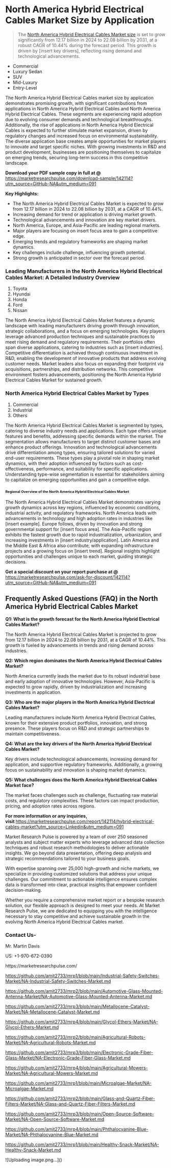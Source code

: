 <h1>North America Hybrid Electrical Cables Market&nbsp;Size by Application</h1><blockquote><p>The <a href="https://marketresearchpulse.com/download-sample/142114?utm_source=GitHub-NA&amp;utm_medium=091">North America Hybrid Electrical Cables Market size</a> is set to grow significantly from 12.17 billion in 2024 to 22.08 billion by 2031, at a robust CAGR of 10.44% during the forecast period. This growth is driven by [insert key drivers], reflecting rising demand and technological advancements.</p></blockquote><ul><li>Commercial <li> Luxury Sedan <li> SUV <li> Mid-Luxury <li> Entry-Level</li></ul><p>The North America Hybrid Electrical Cables market size by application demonstrates promising growth, with significant contributions from applications in North America Hybrid Electrical Cables and North America Hybrid Electrical Cables. These segments are experiencing rapid adoption due to evolving consumer demands and technological breakthroughs. Additionally, the rise of applications in North America Hybrid Electrical Cables is expected to further stimulate market expansion, driven by regulatory changes and increased focus on environmental sustainability. The diverse application base creates ample opportunities for market players to innovate and target specific niches. With growing investments in R&D and product development, businesses are positioning themselves to capitalize on emerging trends, securing long-term success in this competitive landscape.</p><p><strong>Download your PDF sample copy in full at @ </strong><a href="https://marketresearchpulse.com/download-sample/142114?utm_source=GitHub-NA&amp;utm_medium=091">https://marketresearchpulse.com/download-sample/142114?utm_source=GitHub-NA&amp;utm_medium=091</a></p><p><strong>Key Highlights: </strong></p><ul><li>The North America Hybrid Electrical Cables Market is expected to grow from 12.17 billion in 2024 to 22.08 billion by 2031, at a CAGR of 10.44%.</li><li>Increasing demand for trend or application is driving market growth.</li><li>Technological advancements and innovation are key market drivers.</li><li>North America, Europe, and Asia-Pacific are leading regional markets.</li><li>Major players are focusing on insert focus area to gain a competitive edge.</li><li>Emerging trends and regulatory frameworks are shaping market dynamics.</li><li>Key challenges include challenge, influencing growth potential.</li><li>Strong growth is anticipated in sector over the forecast period.</li></ul><h3>Leading Manufacturers in the North America Hybrid Electrical Cables Market: A Detailed Industry Overview</h3><ol><li>Toyota</li><li>Hyundai</li><li>Honda</li><li>Ford</li><li>Nissan</li></ol><div class="flex max-w-full flex-col flex-grow"><div class="min-h-8 text-message flex w-full flex-col items-end gap-2 whitespace-normal break-words [.text-message+&amp;]:mt-5" dir="auto" data-message-author-role="assistant" data-message-id="fd8432e4-4910-450d-b182-61b7bfb0a01f" data-message-model-slug="gpt-4o"><div class="flex w-full flex-col gap-1 empty:hidden first:pt-[3px]"><div class="markdown prose w-full break-words dark:prose-invert light"><p>The North America Hybrid Electrical Cables Market features a dynamic landscape with leading manufacturers driving growth through innovation, strategic collaborations, and a focus on emerging technologies. Key players leverage advanced production techniques and sustainable practices to meet rising demand and regulatory requirements. Their portfolios often span diverse applications, catering to industries such as [insert industries]. Competitive differentiation is achieved through continuous investment in R&amp;D, enabling the development of innovative products that address evolving customer needs. Market leaders also focus on expanding their footprint via acquisitions, partnerships, and distribution networks. This competitive environment fosters advancements, positioning the North America Hybrid Electrical Cables Market for sustained growth.</p></div></div></div></div><h3>North America Hybrid Electrical Cables Market by Types</h3><ol><li>Commercial <li> Industrial <li> Others</li></ol><div class="flex max-w-full flex-col flex-grow"><div class="min-h-8 text-message flex w-full flex-col items-end gap-2 whitespace-normal break-words [.text-message+&amp;]:mt-5" dir="auto" data-message-author-role="assistant" data-message-id="084470be-0bb7-4664-bddf-5156b4f41249" data-message-model-slug="gpt-4o-mini"><div class="flex w-full flex-col gap-1 empty:hidden first:pt-[3px]"><div class="markdown prose w-full break-words dark:prose-invert light"><p>The North America Hybrid Electrical Cables Market is segmented by types, catering to diverse industry needs and applications. Each type offers unique features and benefits, addressing specific demands within the market. The segmentation allows manufacturers to target distinct customer bases and enhance product offerings. Innovation and technological advancements drive differentiation among types, ensuring tailored solutions for varied end-user requirements. These types play a pivotal role in shaping market dynamics, with their adoption influenced by factors such as cost-effectiveness, performance, and suitability for specific applications. Understanding type-wise segmentation is essential for stakeholders aiming to capitalize on emerging opportunities and gain a competitive edge.</p></div></div></div></div><h3><span style="font-size: 11px;">Regional Overview of the North America Hybrid Electrical Cables Market</span></h3><div class="flex max-w-full flex-col flex-grow"><div class="min-h-8 text-message flex w-full flex-col items-end gap-2 whitespace-normal break-words [.text-message+&amp;]:mt-5" dir="auto" data-message-author-role="assistant" data-message-id="e9038762-ce64-4e30-91c9-9bd413514231" data-message-model-slug="gpt-4o-mini"><div class="flex w-full flex-col gap-1 empty:hidden first:pt-[3px]"><div class="markdown prose w-full break-words dark:prose-invert light"><p>The North America Hybrid Electrical Cables Market demonstrates varying growth dynamics across key regions, influenced by economic conditions, industrial activity, and regulatory frameworks. North America leads with advancements in technology and high adoption rates in industries like [insert example]. Europe follows, driven by innovation and strong governmental support for [insert focus area]. The Asia-Pacific region exhibits the fastest growth due to rapid industrialization, urbanization, and increasing investments in [insert industry/application]. Latin America and the Middle East &amp; Africa also contribute, with expanding infrastructure projects and a growing focus on [insert trend]. Regional insights highlight opportunities and challenges unique to each market, guiding strategic decisions.</p></div></div></div></div><p><strong>Get a special discount on your report purchase at @ </strong><a href="https://marketresearchpulse.com/ask-for-discount/142114?utm_source=GitHub-NA&amp;utm_medium=091">https://marketresearchpulse.com/ask-for-discount/142114?utm_source=GitHub-NA&amp;utm_medium=091</a></p><h2>Frequently Asked Questions (FAQ) in the North America Hybrid Electrical Cables Market</h2><p><strong>Q1: What is the growth forecast for the North America Hybrid Electrical Cables Market?</strong></p><p>The North America Hybrid Electrical Cables Market is projected to grow from 12.17 billion in 2024 to 22.08 billion by 2031, at a CAGR of 10.44%. This growth is fueled by advancements in trends and rising demand across industries.</p><p><strong>Q2: Which region dominates the North America Hybrid Electrical Cables Market?</strong></p><p>North America currently leads the market due to its robust industrial base and early adoption of innovative technologies. However, Asia-Pacific is expected to grow rapidly, driven by industrialization and increasing investments in application.</p><p><strong>Q3: Who are the major players in the North America Hybrid Electrical Cables Market?</strong></p><p>Leading manufacturers include North America Hybrid Electrical Cables, known for their extensive product portfolios, innovation, and strong presence. These players focus on R&amp;D and strategic partnerships to maintain competitiveness.</p><p><strong>Q4: What are the key drivers of the North America Hybrid Electrical Cables Market?</strong></p><p>Key drivers include technological advancements, increasing demand for application, and supportive regulatory frameworks. Additionally, a growing focus on sustainability and innovation is shaping market dynamics.</p><p><strong>Q5: What challenges does the North America Hybrid Electrical Cables Market face?</strong></p><p>The market faces challenges such as challenge, fluctuating raw material costs, and regulatory complexities. These factors can impact production, pricing, and adoption rates across regions.</p><p><strong>For more information or any inquiries, visit&nbsp;</strong><a href="https://marketresearchpulse.com/report/142114/hybrid-electrical-cables-market?utm_source=Linkedin&utm_medium=091">https://marketresearchpulse.com/report/142114/hybrid-electrical-cables-market?utm_source=Linkedin&utm_medium=091</a></p><p>Market Research Pulse is powered by a team of over 250 seasoned analysts and subject matter experts who leverage advanced data collection techniques and robust research methodologies to deliver actionable insights. We go beyond data presentation, offering deep analysis and strategic recommendations tailored to your business goals.</p><p>With expertise spanning over 25,000 high-growth and niche markets, we specialize in providing customized solutions that address your unique challenges. Our commitment to actionable intelligence ensures complex data is transformed into clear, practical insights that empower confident decision-making.</p><p>Whether you require a comprehensive market report or a bespoke research solution, our flexible approach is designed to meet your needs. At Market Research Pulse, we are dedicated to equipping you with the intelligence necessary to stay competitive and achieve sustainable growth in the evolving North America Hybrid Electrical Cables market.</p><h3><strong>Contact Us-</strong></h3><p>Mr. Martin Davis</p><p>US: +1-970-672-0390</p><p>https://marketresearchpulse.com/</p><p><a href="https://github.com/amit2733/mrp1/blob/main/Industrial-Safety-Switches-Market/NA-Industrial-Safety-Switches-Market.md">https://github.com/amit2733/mrp1/blob/main/Industrial-Safety-Switches-Market/NA-Industrial-Safety-Switches-Market.md</a></p><p><a href="https://github.com/amit2733/mrp2/blob/main/Automotive-Glass-Mounted-Antenna-Market/NA-Automotive-Glass-Mounted-Antenna-Market.md">https://github.com/amit2733/mrp2/blob/main/Automotive-Glass-Mounted-Antenna-Market/NA-Automotive-Glass-Mounted-Antenna-Market.md</a></p><p><a href="https://github.com/amit2733/mrp3/blob/main/Metallocene-Catalyst-Market/NA-Metallocene-Catalyst-Market.md">https://github.com/amit2733/mrp3/blob/main/Metallocene-Catalyst-Market/NA-Metallocene-Catalyst-Market.md</a></p><p><a href="https://github.com/amit2733/mrp4/blob/main/Glycol-Ethers-Market/NA-Glycol-Ethers-Market.md">https://github.com/amit2733/mrp4/blob/main/Glycol-Ethers-Market/NA-Glycol-Ethers-Market.md</a></p><p><a href="https://github.com/amit2733/mrp2/blob/main/Agricultural-Robots-Market/NA-Agricultural-Robots-Market.md">https://github.com/amit2733/mrp2/blob/main/Agricultural-Robots-Market/NA-Agricultural-Robots-Market.md</a></p><p><a href="https://github.com/amit2733/mrp3/blob/main/Electronic-Grade-Fiber-Glass-Market/NA-Electronic-Grade-Fiber-Glass-Market.md">https://github.com/amit2733/mrp3/blob/main/Electronic-Grade-Fiber-Glass-Market/NA-Electronic-Grade-Fiber-Glass-Market.md</a></p><p><a href="https://github.com/amit2733/mrp4/blob/main/Agricultural-Mowers-Market/NA-Agricultural-Mowers-Market.md">https://github.com/amit2733/mrp4/blob/main/Agricultural-Mowers-Market/NA-Agricultural-Mowers-Market.md</a></p><p><a href="https://github.com/amit2733/mrp1/blob/main/Microalgae-Market/NA-Microalgae-Market.md">https://github.com/amit2733/mrp1/blob/main/Microalgae-Market/NA-Microalgae-Market.md</a></p><p><a href="https://github.com/amit2733/mrp2/blob/main/Glass-and-Quartz-Fiber-Filters-Market/NA-Glass-and-Quartz-Fiber-Filters-Market.md">https://github.com/amit2733/mrp2/blob/main/Glass-and-Quartz-Fiber-Filters-Market/NA-Glass-and-Quartz-Fiber-Filters-Market.md</a></p><p><a href="https://github.com/amit2733/mrp3/blob/main/Open-Source-Software-Market/NA-Open-Source-Software-Market.md">https://github.com/amit2733/mrp3/blob/main/Open-Source-Software-Market/NA-Open-Source-Software-Market.md</a></p><p><a href="https://github.com/amit2733/mrp4/blob/main/Phthalocyanine-Blue-Market/NA-Phthalocyanine-Blue-Market.md">https://github.com/amit2733/mrp4/blob/main/Phthalocyanine-Blue-Market/NA-Phthalocyanine-Blue-Market.md</a></p><p><a href="https://github.com/amit2733/mrp1/blob/main/Healthy-Snack-Market/NA-Healthy-Snack-Market.md">https://github.com/amit2733/mrp1/blob/main/Healthy-Snack-Market/NA-Healthy-Snack-Market.md</a></p>
![Uploading image.png…]()
